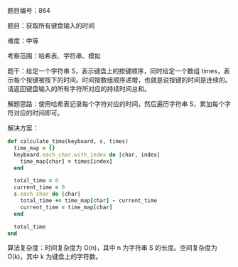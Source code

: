 题目编号：864

题目：获取所有键盘输入的时间

难度：中等

考察范围：哈希表、字符串、模拟

题干：给定一个字符串 S，表示键盘上的按键顺序，同时给定一个数组 times，表示每个按键被按下的时间。时间按数组顺序递增，也就是说按键的时间是连续的。请返回键盘输入的所有字符所对应的持续时间总和。

解题思路：使用哈希表记录每个字符对应的时间，然后遍历字符串 S，累加每个字符对应的时间即可。

解决方案：

```ruby
def calculate_time(keyboard, s, times)
  time_map = {}
  keyboard.each_char.with_index do |char, index|
    time_map[char] = times[index]
  end

  total_time = 0
  current_time = 0
  s.each_char do |char|
    total_time += time_map[char] - current_time
    current_time = time_map[char]
  end

  total_time
end
```

算法复杂度：时间复杂度为 O(n)，其中 n 为字符串 S 的长度。空间复杂度为 O(k)，其中 k 为键盘上的字符数。